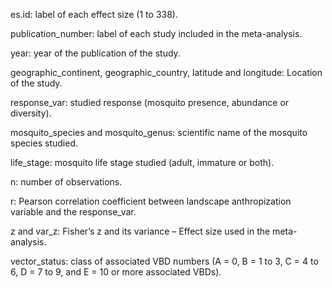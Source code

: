 es.id: label of each effect size (1 to 338).

publication_number: label of each study included in the meta-analysis.

year: year of the publication of the study.

geographic_continent, geographic_country, latitude and longitude: Location of the study.

response_var: studied response (mosquito presence, abundance or diversity).

mosquito_species and mosquito_genus: scientific name of the mosquito species studied.

life_stage: mosquito life stage studied (adult, immature or both).
	
n: number of observations.

r: Pearson correlation coefficient between landscape anthropization variable and the response_var.
	
z and var_z: Fisher’s z and its variance – Effect size used in the meta-analysis.
	
vector_status: class of associated VBD numbers (A = 0, B = 1 to 3, C = 4 to 6, D = 7 to 9, and E = 10 or more associated VBDs).
